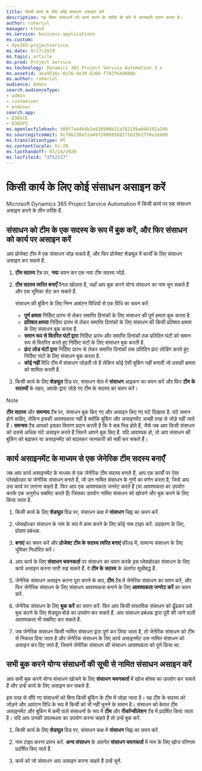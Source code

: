 ```yaml
---
title: किसी कार्य के लिए कोई संसाधन असाइन करें
description: यह विषय संसाधनों को कार्य करने के तरीके के बारे में जानकारी प्रदान करता है।
author: ruhercul
manager: kfend
ms.service: business-applications
ms.custom:
- dyn365-projectservice
ms.date: 9/27/2019
ms.topic: article
ms.prod: Project Service
ms.technology: Dynamics 365 Project Service Automation 3.x
ms.assetid: 3ea9516c-0276-4e30-b308-f792f64d608b
ms.author: ruhercul
audience: Admin
search.audienceType:
- admin
- customizer
- enduser
search.app:
- D365CE
- D365PS
ms.openlocfilehash: 509f7a4464b2e810900b31a78219ba696192a18b
ms.sourcegitcommit: 8c786230ef2a497280885b827162561776e2eb00
ms.translationtype: HT
ms.contentlocale: hi-IN
ms.lasthandoff: 03/24/2020
ms.locfileid: "3752117"
---
```

# <a name="assign-a-resource-to-a-task"></a>किसी कार्य के लिए कोई संसाधन असाइन करें

Microsoft Dynamics 365 Project Service Automation में किसी कार्य पर एक संसाधन असाइन करने के तीन तरीके हैं.

## <a name="book-a-resource-as-a-team-member-and-then-assign-the-resource-to-a-task"></a>संसाधन को टीम के एक सदस्य के रूप में बुक करें, और फिर संसाधन को कार्य पर असाइन करें

आप प्रोजेक्ट टीम में एक संसाधन जोड़ सकते हैं, और फिर प्रोजेक्ट शेड्यूल में कार्यों के लिए संसाधन असाइन कर सकते हैं.

1. **टीम सदस्य** टैब पर, **नया** चयन कर एक नया टीम सदस्य जोड़ें. 

2. **टीम सदस्य त्वरित बनाएँ** पैनल खोलता है, जहाँ आप बुक करने योग्य संसाधन का नाम चुन सकते हैं और एक भूमिका सेट कर सकते हैं. 

    संसाधन की बुकिंग के लिए निम्न आबंटन विधियों से एक विधि का चयन करें:

    - **पूर्ण क्षमता** निर्दिष्ट प्रारंभ से लेकर समाप्ति दिनांकों के लिए संसाधन की पूर्ण क्षमता बुक करता है.
    - **प्रतिशत क्षमता** निर्दिष्ट प्रारंभ से लेकर समाप्ति दिनांकों के लिए संसाधन की किसी प्रतिशत क्षमता के लिए संसाधन बुक करता है.
    - **समान रूप से वितरित घंटों द्वारा** निर्दिष्ट प्रारंभ और समाप्ति दिनांकों तक प्रतिदिन घंटों को समान रूप से वितरित करते हुए निर्दिष्ट घंटों के लिए संसाधन बुक करती है.
    - **फ़्रंट लोड घंटों द्वारा** निर्दिष्ट प्रारंभ से लेकर समाप्ति दिनांकों तक प्रतिदिन फ़्रंट लोडिंग करते हुए निर्दिष्ट घंटों के लिए संसाधन बुक करता है.
    - **कोई नहीं** विधि टीम में संसाधन जोड़ती तो है लेकिन कोई ऐसी बुकिंग नहीं बनाती जो उसकी क्षमता को शामिल करती है.

3. किसी कार्य के लिए **शेड्यूल** ग्रिड पर, संसाधन सेल में **संसाधन** आइकन का चयन करें और फिर **टीम के सदस्यों** के तहत, आपके द्वारा जोड़े गए टीम के सदस्य का चयन करें। 

> [!NOTE]
> **टीम सदस्य** और **समन्वय** टैब पर, संसाधन बुक किए गए और असाइन किए गए घंटे दिखाता है. घंटे समान होने चाहिए, लेकिन इसकी आवश्यकता नहीं है क्योंकि बुकिंग और असाइनमेंट अच्छी तरह से जोड़े नहीं जाते हैं। **समन्वय** टैब आपको इसका विवरण प्रदान करती है कि वे कब भिन्न होते हैं, जैसे जब आप किसी संसाधन को उससे अधिक घंटे असाइन करते हैं जितने आपने बुक किए हैं. यदि आवश्यक हो, तो आप संसाधन की बुकिंग को बढ़ाकर या असाइनमेंट को बदलकर जानकारी को सही कर सकते हैं।

## <a name="create-a-generic-team-member-through-task-assignment"></a>कार्य असाइनमेंट के माध्यम से एक जेनेरिक टीम सदस्य बनाएँ

जब आप कार्य असाइनमेंट के माध्यम से एक जेनेरिक टीम सदस्य बनाते हैं, आप एक कार्यों पर ऐसा प्लेसहोल्डर या जेनेरिक संसाधन बनाते हैं, जो उन नामित संसाधन के गुणों का वर्णन करता है, जिसे आप उस कार्य पर लगाना चाहते हैं. फिर आप एक आवश्यकता जनरेट करते हैं (या आवश्यकता का उपयोग करके एक अनुरोध सबमिट करते हैं) जिसका उपयोग नामित संसाधन को खोजने और बुक करने के लिए किया जाता है.

1. किसी कार्य के लिए **शेड्यूल** ग्रिड पर, संसाधन कक्ष में **संसाधन** चिह्न का चयन करें.

2. प्लेसहोल्डर संसाधन के नाम के रूप में काम करने के लिए कोई नाम टाइप करें. उदाहरण के लिए, प्रोग्राम प्रबंधक.

3. **बनाएं** का चयन करें और **प्रोजेक्ट टीम के सदस्य त्वरित बनाएं** फ़ील्ड में, सामान्य संसाधन के लिए भूमिका निर्धारित करें।

4. आप कार्य के लिए **संसाधन चयनकर्ता** पर संसाधन का चयन करके इस प्लेसहोल्डर संसाधन के लिए कार्य असाइन करना जारी रख सकते हैं. वे **टीम के सदस्य** के अंतर्गत सूचीबद्ध हैं.

5. जेनेरिक संसाधन असाइन करना पूरा करने के बाद, **टीम** टैब में जेनेरिक संसाधन का चयन करें, और फिर जेनेरिक संसाधन के लिए संसाधन आवश्यकता बनाने के लिए **आवश्यकता जनरेट करें** का चयन करें.

6. जेनेरिक संसाधन के लिए **बुक करें** का चयन करें. फिर आप किसी वास्तविक संसाधन को ढूँढकर उसे बुक करने के लिए शेड्यूल बोर्ड का उपयोग कर सकते हैं. आप संसाधन प्रबंधक द्वारा पूरी की जाने वाली आवश्यकता भी सबमिट कर सकते हैं.

7. जब जेनेरिक संसाधन किसी नामित संसाधन द्वारा पूर्ण कर लिया जाता है, तो जेनेरिक संसाधन को टीम से निकाल दिया जाता है और जेनेरिक संसाधन के लिए कार्य असाइनमेंट उस नामित संसाधन को असाइन कर दिए जाते हैं, जिसने जेनेरिक संसाधन की संसाधन आवश्यकता को पूर्ण किया था.

## <a name="assign-a-named-resource-from-the-list-of-all-bookable-resources"></a>सभी बुक करने योग्य संसाधनों की सूची से नामित संसाधन असाइन करें

आप सभी बुक करने योग्य संसाधन खोजने के लिए **संसाधन चयनकर्ता** में खोज बॉक्स का उपयोग कर सकते हैं और उन्हें कार्य के लिए असाइन कर सकते हैं.

इस तरह से सौंपे गए संसाधनों को बिना किसी बुकिंग के टीम में जोड़ा जाता है। यह टीम के सदस्य को जोड़ने और आवंटन विधि के रूप में किसी को भी नहीं चुनने के समान है। संसाधन को केवल टीम असाइनमेंट और बुकिंग में कमी वाले संसाधनों के रूप में **टीम** और **रीकॉन्सीलेशन** टैब में प्रदर्शित किया जाता है। यदि आप उनकी उपलब्धता का उपयोग करना चाहते हैं तो उन्हें बुक करें.

1. किसी कार्य के लिए **शेड्यूल** ग्रिड पर, संसाधन कक्ष में **संसाधन** चिह्न का चयन करें.

2. नाम टाइप करना प्रारंभ करें. **अन्य संसाधन** के अंतर्गत **संसाधन चयनकर्ता** में नाम के लिए खोज परिणाम प्रदर्शित किए जाते हैं.

3. कार्य को जो संसाधन आप असाइन करना चाहते हैं उन्हें चुनें.

